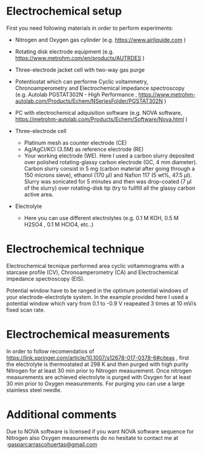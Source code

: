 
# Electrochemical setup

First you need following materials in order to perform experiments:

- Nitrogen and Oxygen gas cylinder (e.g. https://www.airliquide.com )
- Rotating disk electrode equipment (e.g. https://www.metrohm.com/en/products/AUTRDES )
- Three-electrode jacket cell with two-way gas purge
- Potentiostat which can performe Cyclic voltammetry, Chronoamperometry and Electrochemical impedance spectroscopy (e.g. Autolab PGSTAT302N - High Performance , https://www.metrohm-autolab.com/Products/Echem/NSeriesFolder/PGSTAT302N )
- PC with electrochemical adquisition software (e.g. NOVA software,  https://metrohm-autolab.com/Products/Echem/Software/Nova.html )

- Three-electrode cell

    - Platinum mesh as counter electrode (CE)
    - Ag/AgCl/KCl (3.5M) as reference electrode (RE)
    - Your working electrode (WE). Here I used a carbon slurry deposited over polished rotating-glassy carbon electrode (GC, 4 mm diameter). Carbon slurry consist in 5 mg (carbon  material after going through a 150 microns sieve), ethanol (170 µl) and Nafion 117 (5 wt%, 47.5 µl). Slurry was sonicated for 5 minutes and then was drop-coated (7 µl of the slurry) over rotating-disk tip (try to fullfill all the glassy carbon active area.


- Electrolyte
    - Here you can use different electrolytes (e.g. 0.1 M KOH, 0.5 M H2SO4 , 0.1 M HClO4, etc..) 


# Electrochemical technique

Electrochemical tecnique performed area cyclic voltammograms with a starcase profile (CV), Chronoamperometry (CA) and Electrochemical impedance spectroscopy (EIS).

Potential window have to be ranged in the optimum potential windows of your electrode-electrolyte system. 
In the example provided here I used a potential window which vary from 0.1 to -0.9 V reapeated 3 times at 10 mV/s fixed scan rate.




# Electrochemical measurements

In order to follow recomendatios of https://link.springer.com/article/10.1007/s12678-017-0378-6#citeas , first the electrolyte is thermostated at 298 K and then purged with high purity Nitrogen for at least 30 min prior to Nitrogen measurement. Once nitrogen measurements are achieved electrolyte is purged with Oxygen for at least 30 min prior to Oxygen measurements. For purging you can use a large stainless steel needle. 


# Additional comments

Due to NOVA software is licensed if you want NOVA software sequence for Nitrogen also Oxygen measurements do no hesitate to contact me at :gasparcarrascohuertas@gmail.com



 
